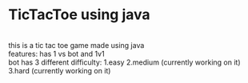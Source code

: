 # TicTacToe using java
<br>
this is a tic tac toe game made using java
<br>
features: has 1 vs bot and 1v1 <br>
bot has 3 different difficulty:
<ls>1.easy
<ls>2.medium (currently working on it)
<ls>3.hard (currently working on it)

